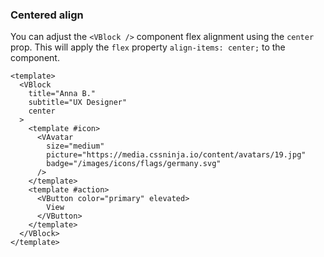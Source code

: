 ### Centered align

You can adjust the `<VBlock />` component flex alignment
using the `center` prop. This will apply the `flex` property
`align-items: center;` to the component.

<!--code-->

```vue
<template>
  <VBlock
    title="Anna B."
    subtitle="UX Designer"
    center
  >
    <template #icon>
      <VAvatar
        size="medium"
        picture="https://media.cssninja.io/content/avatars/19.jpg"
        badge="/images/icons/flags/germany.svg"
      />
    </template>
    <template #action>
      <VButton color="primary" elevated>
        View
      </VButton>
    </template>
  </VBlock>
</template>
```

<!--/code-->

<!--example-->

<div class="field">
  <div class="control">
    <div class="l-card">
      <VBlock title="Anna B." subtitle="UX Designer" center>
        <template #icon>
          <VAvatar
            size="medium"
            picture="https://media.cssninja.io/content/avatars/19.jpg"
            badge="/images/icons/flags/germany.svg"
          />
        </template>
        <template #action>
          <VButton color="primary" elevated>View</VButton>
        </template>
      </VBlock>
    </div>
  </div>
</div>

<!--/example-->
